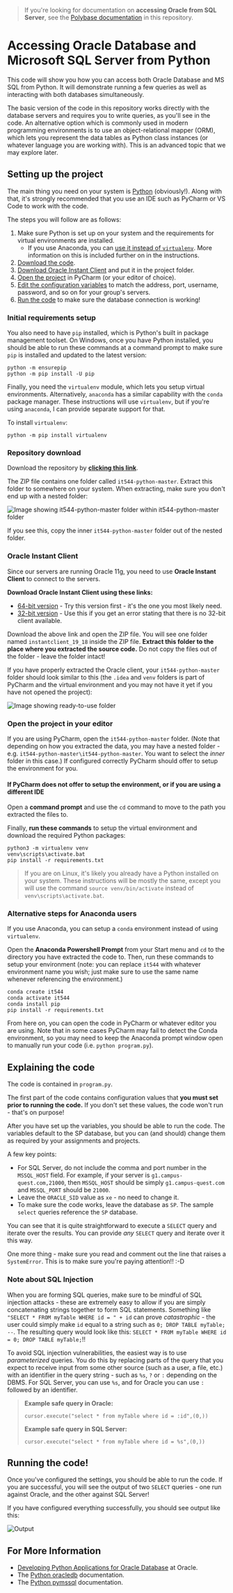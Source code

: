 > If you're looking for documentation on **accessing Oracle from SQL Server**, see the [Polybase documentation](POLYBASE.md) in this repository.

# Accessing Oracle Database and Microsoft SQL Server from Python

This code will show you how you can access both Oracle Database and MS SQL from Python. It will demonstrate running a few queries as well as interacting with both databases simultaneously.

The basic version of the code in this repository works directly with the database servers and requires you to write queries, as you'll see in the code. An alternative option which is commonly used in modern programming environments is to use an object-relational mapper (ORM), which lets you represent the data tables as Python class instances (or whatever language you are working with). This is an advanced topic that we may explore later.

## Setting up the project

The main thing you need on your system is [Python](https://www.python.org/downloads/) (obviously!). Along with that, it's strongly recommended that you use an IDE such as PyCharm or VS Code to work with the code. 

The steps you will follow are as follows:

1. Make sure Python is set up on your system and the requirements for virtual environments are installed.
    - If you use Anaconda, you can [use it instead of `virtualenv`](#alternative-steps-for-anaconda-users). More information on this is included further on in the instructions.
2. [Download the code](#repository-download).
3. [Download Oracle Instant Client](#oracle-instant-client) and put it in the project folder.
4. [Open the project](#open-the-project-in-your-editor) in PyCharm (or your editor of choice).
5. [Edit the configuration variables](#explaining-the-code) to match the address, port, username, password, and so on for your group's servers.
6. [Run the code](#running-the-code) to make sure the database connection is working!

### Initial requirements setup

You also need to have `pip` installed, which is Python's built in package management toolset. On Windows, once you have Python installed, you should be able to run these commands at a command prompt to make sure `pip` is installed and updated to the latest version:

    python -m ensurepip
    python -m pip install -U pip

Finally, you need the `virtualenv` module, which lets you setup virtual environments. Alternatively, `anaconda` has a similar capability with the `conda` package manager. These instructions will use `virtualenv`, but if you're using `anaconda`, I can provide separate support for that. 

To install `virtualenv`:

    python -m pip install virtualenv

### Repository download

Download the repository by [**clicking this link**](https://github.com/fmillion-mnsu/it544-python/archive/refs/heads/master.zip).

The ZIP file contains one folder called `it544-python-master`. Extract this folder to somewhere on your system. When extracting, make sure you don't end up with a nested folder:

![Image showing it544-python-master folder within it544-python-master folder](images/nested_folders.png)

If you see this, copy the inner `it544-python-master` folder out of the nested folder.

### Oracle Instant Client

Since our servers are running Oracle 11g, you need to use **Oracle Instant Client** to connect to the servers. 

**Download Oracle Instant Client using these links:**

- [64-bit version](https://download.oracle.com/otn_software/nt/instantclient/1918000/instantclient-basiclite-windows.x64-19.18.0.0.0dbru.zip) - Try this version first - it's the one you most likely need.
- [32-bit version](https://download.oracle.com/otn_software/nt/instantclient/1918000/instantclient-basiclite-nt-19.18.0.0.0dbru.zip) - Use this if you get an error stating that there is no 32-bit client available.

Download the above link and open the ZIP file. You will see one folder named `instantclient_19_18` inside the ZIP file. **Extract this folder to the place where you extracted the source code.** Do not copy the files out of the folder - leave the folder intact!

If you have properly extracted the Oracle client, your `it544-python-master` folder should look similar to this (the `.idea` and `venv` folders is part of PyCharm and the virtual environment and you may not have it yet if you have not opened the project):

![Image showing ready-to-use folder](images/ready_to_use.png)

### Open the project in your editor

If you are using PyCharm, open the `it544-python-master` folder. (Note that depending on how you extracted the data, you may have a nested folder - e.g. `it544-python-master\it544-python-master`. You want to select the *inner* folder in this case.) If configured correctly PyCharm should offer to setup the environment for you. 

#### If PyCharm does not offer to setup the environment, or if you are using a different IDE

Open a **command prompt** and use the `cd` command to move to the path you extracted the files to.

Finally, **run these commands** to setup the virtual environment and download the required Python packages:

    python3 -m virtualenv venv
    venv\scripts\activate.bat
    pip install -r requirements.txt

> If you are on Linux, it's likely you already have a Python installed on your system. These instructions will be mostly the same, except you will use the command `source venv/bin/activate` instead of `venv\scripts\activate.bat`.

### Alternative steps for Anaconda users

If you use Anaconda, you can setup a `conda` environment instead of using `virtualenv`. 

Open the **Anaconda Powershell Prompt** from your Start menu and `cd` to the directory you have extracted the code to. Then, run these commands to setup your environment (note: you can replace `it544` with whatever environment name you wish; just make sure to use the same name whenever referencing the environment.)

    conda create it544
    conda activate it544
    conda install pip
    pip install -r requirements.txt

From here on, you can open the code in PyCharm or whatever editor you are using. Note that in some cases PyCharm may fail to detect the Conda environment, so you may need to keep the Anaconda prompt window open to manually run your code (i.e. `python program.py`).

## Explaining the code

The code is contained in `program.py`.

The first part of the code contains configuration values that **you must set prior to running the code.** If you don't set these values, the code won't run - that's on purpose!

After you have set up the variables, you should be able to run the code. The variables default to the SP database, but you can (and should) change them as required by your assignments and projects.

A few key points:

- For SQL Server, do not include the comma and port number in the `MSSQL_HOST` field. For example, if your server is `g1.campus-quest.com,21000`, then `MSSQL_HOST` should be simply `g1.campus-quest.com` and `MSSQL_PORT` should be `21000`.
- Leave the `ORACLE_SID` value as `xe` - no need to change it.
- To make sure the code works, leave the database as `SP`. The sample `select` queries reference the `SP` database.

You can see that it is quite straightforward to execute a `SELECT` query and iterate over the results. You can provide *any* `SELECT` query and iterate over it this way.

One more thing - make sure you read and comment out the line that raises a `SystemError`. This is to make sure you're paying attention!! :-D

### Note about SQL Injection

When you are forming SQL queries, make sure to be mindful of SQL injection attacks - these are extremely easy to allow if you are simply concatenating strings together to form SQL statements. Something like `"SELECT * FROM myTable WHERE id = " + id` can prove *catastrophic* - the user could simply make `id` equal to a string such as `0; DROP TABLE myTable; --`. The resulting query would look like this: `SELECT * FROM myTable WHERE id = 0; DROP TABLE myTable;`!! 

To avoid SQL injection vulnerabilities, the easiest way is to use *parameterized* queries. You do this by replacing parts of the query that you expect to receive input from some other source (such as a user, a file, etc.) with an identifier in the query string - such as `%s`, `?` or `:` depending on the DBMS. For SQL Server, you can use `%s`, and for Oracle you can use `:` followed by an identifier.

> **Example safe query in Oracle:**
>
>     cursor.execute("select * from myTable where id = :id",(0,))
>
> **Example safe query in SQL Server:**
>
>     cursor.execute("select * from myTable where id = %s",(0,))

## Running the code!

Once you've configured the settings, you should be able to run the code. If you are successful, you will see the output of two `SELECT` queries - one run against Oracle, and the other against SQL Server!

If you have configured everything successfully, you should see output like this:

![Output](images/result.png)

## For More Information

- [Developing Python Applications for Oracle Database](https://www.oracle.com/database/technologies/appdev/python/quickstartpythononprem.html) at Oracle.
- The [Python oracledb](https://python-oracledb.readthedocs.io/en/latest/index.html) documentation.
- The [Python pymssql](http://www.pymssql.org/en/stable/index.html) documentation.

